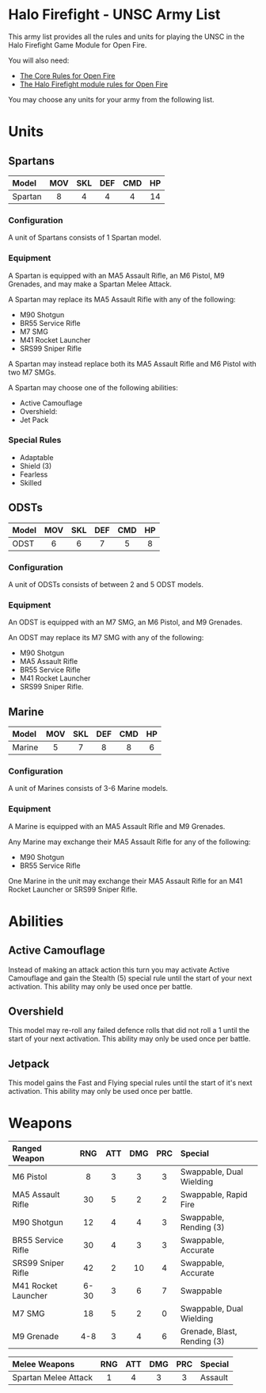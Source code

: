 Halo Firefight - UNSC Army List
===============================

This army list provides all the rules and units for playing the UNSC in the Halo Firefight Game Module for Open Fire.

You will also need:

- [The Core Rules for Open Fire](https://github.com/open-source-tabletop/openfire/blob/main/core-rules.md)
- [The Halo Firefight module rules for Open Fire](https://github.com/open-source-tabletop/openfire-gm-halo/blob/main/halo-firefight-game-module.md)

You may choose any units for your army from the following list.

# Units

## Spartans

| Model   | MOV | SKL | DEF | CMD | HP  |
| :------ | :-: | :-: | :-: | :-: | :-: |
| Spartan |  8  |  4  |  4  |  4  | 14  |

### Configuration

A unit of Spartans consists of 1 Spartan model.

### Equipment

A Spartan is equipped with an MA5 Assault Rifle, an M6 Pistol, M9 Grenades, and may make a Spartan Melee Attack.

A Spartan may replace its MA5 Assault Rifle with any of the following:

- M90 Shotgun
- BR55 Service Rifle
- M7 SMG
- M41 Rocket Launcher
- SRS99 Sniper Rifle

A Spartan may instead replace both its MA5 Assault Rifle and M6 Pistol with two M7 SMGs.

A Spartan may choose one of the following abilities:

- Active Camouflage
- Overshield:
- Jet Pack

### Special Rules

- Adaptable
- Shield (3)
- Fearless
- Skilled

## ODSTs

| Model         | MOV | SKL | DEF | CMD | HP  |
| :------------ | :-: | :-: | :-: | :-: | :-: |
| ODST          | 6   | 6   | 7   | 5   | 8   |

### Configuration

A unit of ODSTs consists of between 2 and 5 ODST models.

### Equipment

An ODST is equipped with an M7 SMG, an M6 Pistol, and M9 Grenades.

An ODST may replace its M7 SMG with any of the following:

- M90 Shotgun
- MA5 Assault Rifle
- BR55 Service Rifle
- M41 Rocket Launcher
- SRS99 Sniper Rifle.

## Marine

| Model           | MOV | SKL | DEF | CMD | HP  |
| :-------------- | :-: | :-: | :-: | :-: | :-: |
| Marine          | 5   | 7   | 8   | 8   | 6   |

### Configuration

A unit of Marines consists of 3-6 Marine models.

### Equipment

A Marine is equipped with an MA5 Assault Rifle and M9 Grenades.

Any Marine may exchange their MA5 Assault Rifle for any of the following:

- M90 Shotgun
- BR55 Service Rifle

One Marine in the unit may exchange their MA5 Assault Rifle for an M41 Rocket Launcher or SRS99 Sniper Rifle.

# Abilities

## Active Camouflage

Instead of making an attack action this turn you may activate Active Camouflage and gain the Stealth (5) special rule until the start of your next activation. This ability may only be used once per battle.

## Overshield

This model may re-roll any failed defence rolls that did not roll a 1 until the start of your next activation. This ability may only be used once per battle.

## Jetpack

This model gains the Fast and Flying special rules until the start of it's next activation. This ability may only be used once per battle.

# Weapons

| Ranged Weapon             | RNG  | ATT | DMG | PRC | Special                     |
| :------------------------ | :--: | :-: | :-: | :-: | :-------------------------- |
| M6 Pistol                 | 8    | 3   | 3   | 3   | Swappable, Dual Wielding    |
| MA5 Assault Rifle         | 30   | 5   | 2   | 2   | Swappable, Rapid Fire       |
| M90 Shotgun               | 12   | 4   | 4   | 3   | Swappable, Rending (3)      |
| BR55 Service Rifle        | 30   | 4   | 3   | 3   | Swappable, Accurate         |
| SRS99 Sniper Rifle        | 42   | 2   | 10  | 4   | Swappable, Accurate         |
| M41 Rocket Launcher       | 6-30 | 3   | 6   | 7   | Swappable                   |
| M7 SMG                    | 18   | 5   | 2   | 0   | Swappable, Dual Wielding    |
| M9 Grenade                | 4-8  | 3   | 4   | 6   | Grenade, Blast, Rending (3) |

| Melee Weapons             | RNG  | ATT | DMG | PRC | Special                     |
| :------------------------ | :--: | :-: | :-: | :-: | :-------------------------- |
| Spartan Melee Attack      | 1    | 4   | 3   | 3   | Assault                     |